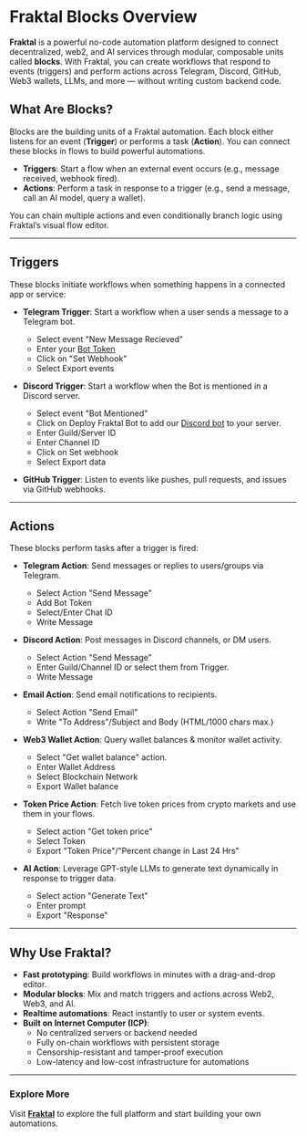 # Fraktal Blocks Overview

**Fraktal** is a powerful no-code automation platform designed to connect decentralized, web2, and AI services through modular, composable units called **blocks**. With Fraktal, you can create workflows that respond to events (triggers) and perform actions across Telegram, Discord, GitHub, Web3 wallets, LLMs, and more — without writing custom backend code.



## What Are Blocks?

Blocks are the building units of a Fraktal automation. Each block either listens for an event (**Trigger**) or performs a task (**Action**). You can connect these blocks in flows to build powerful automations.

- **Triggers**: Start a flow when an external event occurs (e.g., message received, webhook fired).
- **Actions**: Perform a task in response to a trigger (e.g., send a message, call an AI model, query a wallet).

You can chain multiple actions and even conditionally branch logic using Fraktal’s visual flow editor.

---

## Triggers

These blocks initiate workflows when something happens in a connected app or service:

- **Telegram Trigger**: Start a workflow when a user sends a message to a Telegram bot.
    - Select event "New Message Recieved"
    - Enter your [Bot Token](https://docs.radist.online/docs/our-products/radist-web/connections/telegram-bot/instructions-for-creating-and-configuring-a-bot-in-botfather)
    - Click on "Set Webhook"
    - Select Export events


- **Discord Trigger**: Start a workflow when the Bot is mentioned in a Discord server.
    - Select event "Bot Mentioned"
    - Click on Deploy Fraktal Bot to add our [Discord bot](https://discord.com/oauth2/authorize?client_id=1395353699592704040&permissions=68736&integration_type=0&scope=bot) to your server.
    - Enter Guild/Server ID
    - Enter Channel ID
    - Click on Set webhook
    - Select Export data

- **GitHub Trigger**: Listen to events like pushes, pull requests, and issues via GitHub webhooks.

---

## Actions

These blocks perform tasks after a trigger is fired:

- **Telegram Action**: Send messages or replies to users/groups via Telegram.
    
    - Select Action "Send Message"
    - Add Bot Token
    - Select/Enter Chat ID
    - Write Message

- **Discord Action**: Post messages in Discord channels, or DM users.

    - Select Action "Send Message"
    - Enter Guild/Channel ID or select them from Trigger.
    - Write Message

- **Email Action**: Send email notifications to recipients.

    - Select Action "Send Email"
    - Write "To Address"/Subject and Body (HTML/1000 chars max.) 

- **Web3 Wallet Action**: Query wallet balances & monitor wallet activity.

    - Select "Get wallet balance" action.
    - Enter Wallet Address
    - Select Blockchain Network
    - Export Wallet balance

- **Token Price Action**: Fetch live token prices from crypto markets and use them in your flows.

    -  Select action "Get token price"
    -  Select Token
    -  Export "Token Price"/"Percent change in Last 24 Hrs"


- **AI Action**: Leverage GPT-style LLMs to generate text dynamically in response to trigger data.

    - Select action "Generate Text"
    - Enter prompt
    - Export "Response"

---

## Why Use Fraktal?

- **Fast prototyping**: Build workflows in minutes with a drag-and-drop editor.
- **Modular blocks**: Mix and match triggers and actions across Web2, Web3, and AI.
- **Realtime automations**: React instantly to user or system events.
- **Built on Internet Computer (ICP)**:
  - No centralized servers or backend needed
  - Fully on-chain workflows with persistent storage
  - Censorship-resistant and tamper-proof execution
  - Low-latency and low-cost infrastructure for automations

---

### Explore More

Visit [**Fraktal**](https://x.com/fraktal_app) to explore the full platform and start building your own automations.
